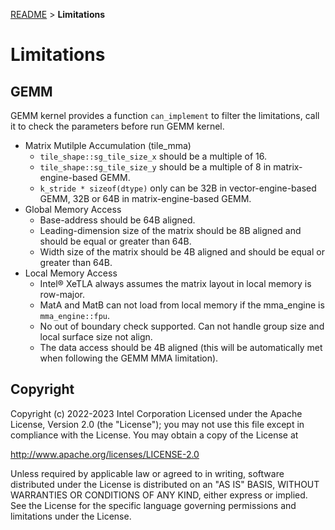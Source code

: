 [README](/README.md#Limitations) > **Limitations**
# Limitations

## GEMM
GEMM kernel provides a function `can_implement` to filter the limitations, call it to check the parameters before run GEMM kernel.

- Matrix Mutilple Accumulation (tile_mma)
    - `tile_shape::sg_tile_size_x` should be a multiple of 16.
    - `tile_shape::sg_tile_size_y` should be a multiple of 8 in matrix-engine-based GEMM.
    - `k_stride * sizeof(dtype)` only can be 32B in vector-engine-based GEMM, 32B or 64B in matrix-engine-based GEMM.
- Global Memory Access
    - Base-address should be 64B aligned.
    - Leading-dimension size of the matrix should be 8B aligned and should be equal or greater than 64B.
    - Width size of the matrix should be 4B aligned and should be equal or greater than 64B.
- Local Memory Access
    - Intel® XeTLA always assumes the matrix layout in local memory is row-major.
    - MatA and MatB can not load from local memory if the mma_engine is `mma_engine::fpu`.
    - No out of boundary check supported. Can not handle group size and local surface size not align.
    - The data access should be 4B aligned (this will be automatically met when following the GEMM MMA limitation).


## Copyright
Copyright (c) 2022-2023 Intel Corporation Licensed under the Apache License, Version 2.0 (the "License"); you may not use this file except in compliance with the License. You may obtain a copy of the License at

http://www.apache.org/licenses/LICENSE-2.0

Unless required by applicable law or agreed to in writing, software distributed under the License is distributed on an "AS IS" BASIS, WITHOUT WARRANTIES OR CONDITIONS OF ANY KIND, either express or implied. See the License for the specific language governing permissions and limitations under the License.
